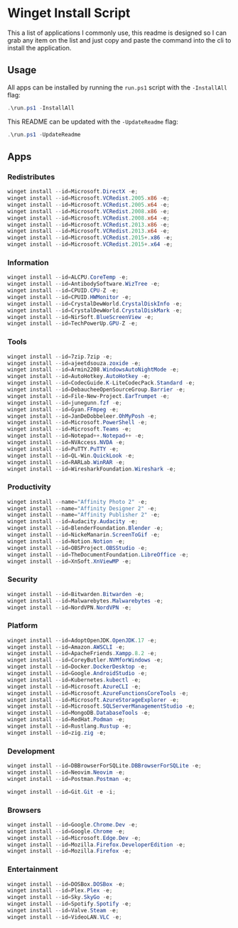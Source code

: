 # Winget Install Script

This a list of applications I commonly use, this readme is designed so I can grab any item on the list and just copy and paste the command into the cli to install the application.

## Usage

All apps can be installed by running the `run.ps1` script with the `-InstallAll` flag:

```ps1
.\run.ps1 -InstallAll
```

This README can be updated with the `-UpdateReadme` flag:

```ps1
.\run.ps1 -UpdateReadme
```

## Apps

### Redistributes

```ps1
winget install --id=Microsoft.DirectX -e;
winget install --id=Microsoft.VCRedist.2005.x86 -e;
winget install --id=Microsoft.VCRedist.2005.x64 -e;
winget install --id=Microsoft.VCRedist.2008.x86 -e;
winget install --id=Microsoft.VCRedist.2008.x64 -e;
winget install --id=Microsoft.VCRedist.2013.x86 -e;
winget install --id=Microsoft.VCRedist.2013.x64 -e;
winget install --id=Microsoft.VCRedist.2015+.x86 -e;
winget install --id=Microsoft.VCRedist.2015+.x64 -e;
```

### Information

```ps1
winget install --id=ALCPU.CoreTemp -e;
winget install --id=AntibodySoftware.WizTree -e;
winget install --id=CPUID.CPU-Z -e;
winget install --id=CPUID.HWMonitor -e;
winget install --id=CrystalDewWorld.CrystalDiskInfo -e;
winget install --id=CrystalDewWorld.CrystalDiskMark -e;
winget install --id=NirSoft.BlueScreenView -e;
winget install --id=TechPowerUp.GPU-Z -e;
```

### Tools

```ps1
winget install --id=7zip.7zip -e;
winget install --id=ajeetdsouza.zoxide -e;
winget install --id=Armin2208.WindowsAutoNightMode -e;
winget install --id=AutoHotkey.AutoHotkey -e;
winget install --id=CodecGuide.K-LiteCodecPack.Standard -e;
winget install --id=DebaucheeOpenSourceGroup.Barrier -e;
winget install --id=File-New-Project.EarTrumpet -e;
winget install --id=junegunn.fzf -e;
winget install --id=Gyan.FFmpeg -e;
winget install --id=JanDeDobbeleer.OhMyPosh -e;
winget install --id=Microsoft.PowerShell -e;
winget install --id=Microsoft.Teams -e;
winget install --id=Notepad++.Notepad++ -e;
winget install --id=NVAccess.NVDA -e;
winget install --id=PuTTY.PuTTY -e;
winget install --id=QL-Win.QuickLook -e;
winget install --id=RARLab.WinRAR -e;
winget install --id=WiresharkFoundation.Wireshark -e;
```

### Productivity

```ps1
winget install --name="Affinity Photo 2" -e;
winget install --name="Affinity Designer 2" -e;
winget install --name="Affinity Publisher 2" -e;
winget install --id=Audacity.Audacity -e;
winget install --id=BlenderFoundation.Blender -e;
winget install --id=NickeManarin.ScreenToGif -e;
winget install --id=Notion.Notion -e;
winget install --id=OBSProject.OBSStudio -e;
winget install --id=TheDocumentFoundation.LibreOffice -e;
winget install --id=XnSoft.XnViewMP -e;
```

### Security

```ps1
winget install --id=Bitwarden.Bitwarden -e;
winget install --id=Malwarebytes.Malwarebytes -e;
winget install --id=NordVPN.NordVPN -e;
```

### Platform

```ps1
winget install --id=AdoptOpenJDK.OpenJDK.17 -e;
winget install --id=Amazon.AWSCLI -e;
winget install --id=ApacheFriends.Xampp.8.2 -e;
winget install --id=CoreyButler.NVMforWindows -e;
winget install --id=Docker.DockerDesktop -e;
winget install --id=Google.AndroidStudio -e;
winget install --id=Kubernetes.kubectl -e;
winget install --id=Microsoft.AzureCLI -e;
winget install --id=Microsoft.AzureFunctionsCoreTools -e;
winget install --id=Microsoft.AzureStorageExplorer -e;
winget install --id=Microsoft.SQLServerManagementStudio -e;
winget install --id=MongoDB.DatabaseTools -e;
winget install --id=RedHat.Podman -e;
winget install --id=Rustlang.Rustup -e;
winget install --id=zig.zig -e;
```

### Development

```ps1
winget install --id=DBBrowserForSQLite.DBBrowserForSQLite -e;
winget install --id=Neovim.Neovim -e;
winget install --id=Postman.Postman -e;

winget install --id=Git.Git -e -i;
```

### Browsers

```ps1
winget install --id=Google.Chrome.Dev -e;
winget install --id=Google.Chrome -e;
winget install --id=Microsoft.Edge.Dev -e;
winget install --id=Mozilla.Firefox.DeveloperEdition -e;
winget install --id=Mozilla.Firefox -e;
```

### Entertainment

```ps1
winget install --id=DOSBox.DOSBox -e;
winget install --id=Plex.Plex -e;
winget install --id=Sky.SkyGo -e;
winget install --id=Spotify.Spotify -e;
winget install --id=Valve.Steam -e;
winget install --id=VideoLAN.VLC -e;
```

